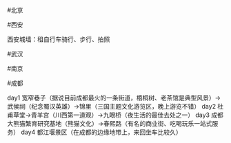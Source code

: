 

#北京





#西安

西安城墙：租自行车骑行、步行、拍照







#武汉



#南京

#成都

day1
宽窄巷子（据说目前成都最火的一条街道，梧桐树、老茶馆是典型风景）→武侯祠（纪念蜀汉英雄）→锦里（三国主题文化游览区，晚上游览不错）
day2
杜甫草堂→青羊宫（川西第一道观）→九眼桥（夜生活的最佳去处之一）
day3
成都大熊猫繁育研究基地（熊猫文化）→春熙路（有名的商业街、吃喝玩乐一站式服务）
day4
都江堰景区（在成都的边缘地带上，来回坐车比较久）































